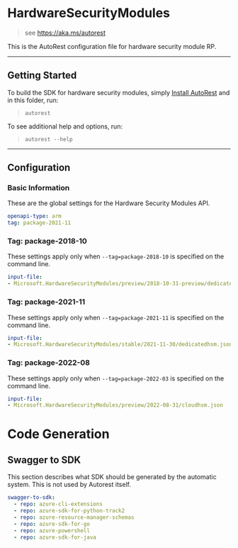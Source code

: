 # HardwareSecurityModules

> see https://aka.ms/autorest

This is the AutoRest configuration file for hardware security module RP.



---
## Getting Started
To build the SDK for hardware security modules, simply [Install AutoRest](https://aka.ms/autorest/install) and in this folder, run:

> `autorest`

To see additional help and options, run:

> `autorest --help`
---

## Configuration



### Basic Information
These are the global settings for the Hardware Security Modules API.

``` yaml
openapi-type: arm
tag: package-2021-11
```


### Tag: package-2018-10

These settings apply only when `--tag=package-2018-10` is specified on the command line.

``` yaml $(tag) == 'package-2018-10'
input-file:
- Microsoft.HardwareSecurityModules/preview/2018-10-31-preview/dedicatedhsm.json
```

### Tag: package-2021-11

These settings apply only when `--tag=package-2021-11` is specified on the command line.

``` yaml $(tag) == 'package-2021-11'
input-file:
- Microsoft.HardwareSecurityModules/stable/2021-11-30/dedicatedhsm.json
```

### Tag: package-2022-08

These settings apply only when `--tag=package-2022-03` is specified on the command line.

``` yaml $(tag) == 'package-2022-08'
input-file:
- Microsoft.HardwareSecurityModules/preview/2022-08-31/cloudhsm.json
```

# Code Generation


## Swagger to SDK

This section describes what SDK should be generated by the automatic system.
This is not used by Autorest itself.

``` yaml $(swagger-to-sdk)
swagger-to-sdk:
  - repo: azure-cli-extensions
  - repo: azure-sdk-for-python-track2
  - repo: azure-resource-manager-schemas
  - repo: azure-sdk-for-go
  - repo: azure-powershell
  - repo: azure-sdk-for-java
```

